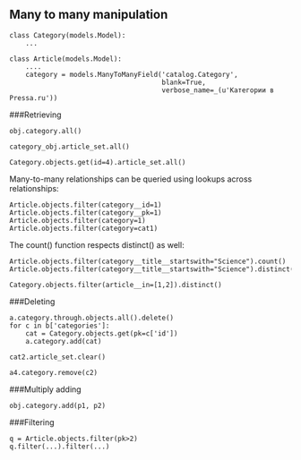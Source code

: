 ## Many to many manipulation

    class Category(models.Model):    
        ...

    class Article(models.Model):
        ....
        category = models.ManyToManyField('catalog.Category',
                                          blank=True,
                                          verbose_name=_(u'Категории в Pressa.ru'))


###Retrieving 

    obj.category.all()

    category_obj.article_set.all()

    Category.objects.get(id=4).article_set.all()

Many-to-many relationships can be queried using lookups across relationships:

    Article.objects.filter(category__id=1)
    Article.objects.filter(category__pk=1)
    Article.objects.filter(category=1)
    Article.objects.filter(category=cat1)


The count() function respects distinct() as well:

    Article.objects.filter(category__title__startswith="Science").count()
    Article.objects.filter(category__title__startswith="Science").distinct().count()

    Category.objects.filter(article__in=[1,2]).distinct()

###Deleting

    a.category.through.objects.all().delete()
    for c in b['categories']:
        cat = Category.objects.get(pk=c['id'])
        a.category.add(cat)

    cat2.article_set.clear()

    a4.category.remove(c2)


###Multiply adding

    obj.category.add(p1, p2)


###Filtering

    q = Article.objects.filter(pk>2)
    q.filter(...).filter(...)

